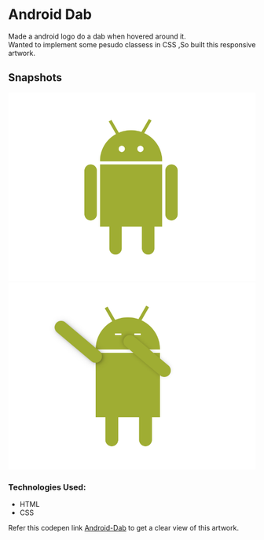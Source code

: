 # Android Dab

Made a android logo do a dab when hovered around it.<br>
Wanted to implement some pesudo classess in CSS ,So built this responsive artwork.<br>

## Snapshots
![normal](android.png)<br>
![dab](dab.png)<br>

### Technologies Used: 
- HTML
- CSS

Refer this codepen link [Android-Dab](https://codepen.io/vaishak10/pen/mdmbPVE) to get a clear view of this artwork.
